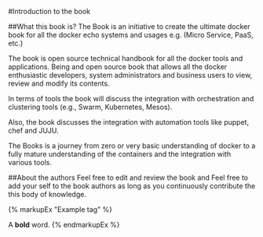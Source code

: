 #Introduction to the book

##What this book is?
The Book is an initiative to create the ultimate docker book for all the docker echo systems and usages e.g. (Micro Service, PaaS, etc.)

The book is open source technical handbook for all the docker tools and applications. Being and open source book that allows all the docker enthusiastic developers, system administrators and business users to view, review and modify its contents.

In terms of tools the book will discuss the integration with orchestration and clustering tools (e.g., Swarm, Kubernetes, Mesos).

Also, the book discusses the integration with automation tools like puppet, chef and JUJU.

The Books is a journey from zero or very basic understanding of docker to a fully mature understanding of the containers and the integration with various tools.

##About the authors
Feel free to edit and review the book and Feel free to add your self to the book authors as long as you continuously contribute the this body of knowledge.

{% markupEx "Example tag"  %}
<p>A <strong>bold</strong> word.
{% endmarkupEx %}